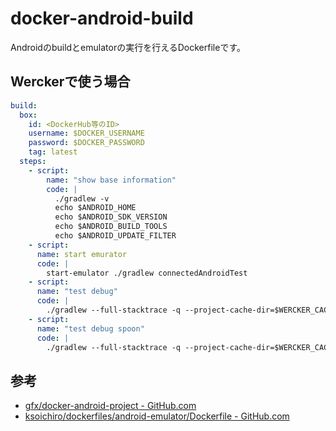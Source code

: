 docker-android-build
==========================

Androidのbuildとemulatorの実行を行えるDockerfileです。

## Werckerで使う場合

```yml
build:
  box:
    id: <DockerHub等のID>
    username: $DOCKER_USERNAME
    password: $DOCKER_PASSWORD
    tag: latest
  steps:
    - script:
        name: "show base information"
        code: |
          ./gradlew -v
          echo $ANDROID_HOME
          echo $ANDROID_SDK_VERSION
          echo $ANDROID_BUILD_TOOLS
          echo $ANDROID_UPDATE_FILTER
    - script:
      name: start emurator
      code: |
        start-emulator ./gradlew connectedAndroidTest
    - script:
      name: "test debug"
      code: |
        ./gradlew --full-stacktrace -q --project-cache-dir=$WERCKER_CACHE_DIR testDebug
    - script:
      name: "test debug spoon"
      code: |
        ./gradlew --full-stacktrace -q --project-cache-dir=$WERCKER_CACHE_DIR spoonDebugAndroidTest
```


## 参考

- [gfx/docker-android-project - GitHub.com](https://github.com/gfx/docker-android-project)
- [ksoichiro/dockerfiles/android-emulator/Dockerfile - GitHub.com](https://github.com/ksoichiro/dockerfiles/blob/master/android-emulator/Dockerfile)


